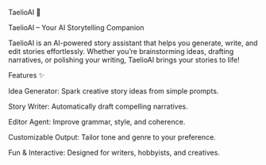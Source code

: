 TaelioAI 🚀

TaelioAI – Your AI Storytelling Companion

TaelioAI is an AI-powered story assistant that helps you generate, write, and edit stories effortlessly. Whether you’re brainstorming ideas, drafting narratives, or polishing your writing, TaelioAI brings your stories to life!

Features ✨

Idea Generator: Spark creative story ideas from simple prompts.

Story Writer: Automatically draft compelling narratives.

Editor Agent: Improve grammar, style, and coherence.

Customizable Output: Tailor tone and genre to your preference.

Fun & Interactive: Designed for writers, hobbyists, and creatives.
